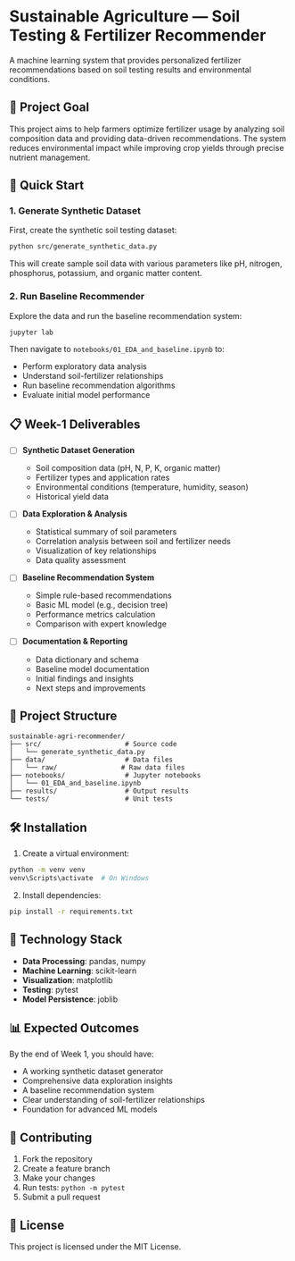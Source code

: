 # Sustainable Agriculture — Soil Testing & Fertilizer Recommender

A machine learning system that provides personalized fertilizer recommendations based on soil testing results and environmental conditions.

## 🎯 Project Goal

This project aims to help farmers optimize fertilizer usage by analyzing soil composition data and providing data-driven recommendations. The system reduces environmental impact while improving crop yields through precise nutrient management.

## 🚀 Quick Start

### 1. Generate Synthetic Dataset

First, create the synthetic soil testing dataset:

```bash
python src/generate_synthetic_data.py
```

This will create sample soil data with various parameters like pH, nitrogen, phosphorus, potassium, and organic matter content.

### 2. Run Baseline Recommender

Explore the data and run the baseline recommendation system:

```bash
jupyter lab
```

Then navigate to `notebooks/01_EDA_and_baseline.ipynb` to:
- Perform exploratory data analysis
- Understand soil-fertilizer relationships
- Run baseline recommendation algorithms
- Evaluate initial model performance

## 📋 Week-1 Deliverables

- [ ] **Synthetic Dataset Generation**
  - Soil composition data (pH, N, P, K, organic matter)
  - Fertilizer types and application rates
  - Environmental conditions (temperature, humidity, season)
  - Historical yield data

- [ ] **Data Exploration & Analysis**
  - Statistical summary of soil parameters
  - Correlation analysis between soil and fertilizer needs
  - Visualization of key relationships
  - Data quality assessment

- [ ] **Baseline Recommendation System**
  - Simple rule-based recommendations
  - Basic ML model (e.g., decision tree)
  - Performance metrics calculation
  - Comparison with expert knowledge

- [ ] **Documentation & Reporting**
  - Data dictionary and schema
  - Baseline model documentation
  - Initial findings and insights
  - Next steps and improvements

## 📁 Project Structure

```
sustainable-agri-recommender/
├── src/                     # Source code
│   └── generate_synthetic_data.py
├── data/                    # Data files
│   └── raw/                # Raw data files
├── notebooks/               # Jupyter notebooks
│   └── 01_EDA_and_baseline.ipynb
├── results/                 # Output results
└── tests/                   # Unit tests
```

## 🛠️ Installation

1. Create a virtual environment:
```bash
python -m venv venv
venv\Scripts\activate  # On Windows
```

2. Install dependencies:
```bash
pip install -r requirements.txt
```

## 🔬 Technology Stack

- **Data Processing**: pandas, numpy
- **Machine Learning**: scikit-learn
- **Visualization**: matplotlib
- **Testing**: pytest
- **Model Persistence**: joblib

## 📊 Expected Outcomes

By the end of Week 1, you should have:
- A working synthetic dataset generator
- Comprehensive data exploration insights
- A baseline recommendation system
- Clear understanding of soil-fertilizer relationships
- Foundation for advanced ML models

## 🤝 Contributing

1. Fork the repository
2. Create a feature branch
3. Make your changes
4. Run tests: `python -m pytest`
5. Submit a pull request

## 📝 License

This project is licensed under the MIT License.

